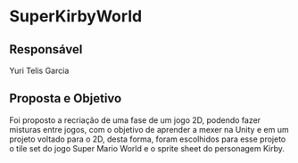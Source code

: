# SuperKirbyWorld

## Responsável
Yuri Telis Garcia

## Proposta e Objetivo
Foi proposto a recriação de uma fase de um jogo 2D, podendo fazer misturas entre jogos, com o objetivo de aprender a mexer na Unity e em um projeto voltado para o 2D, desta forma, foram escolhidos para esse projeto o tile set do jogo Super Mario World e o sprite sheet do personagem Kirby.
